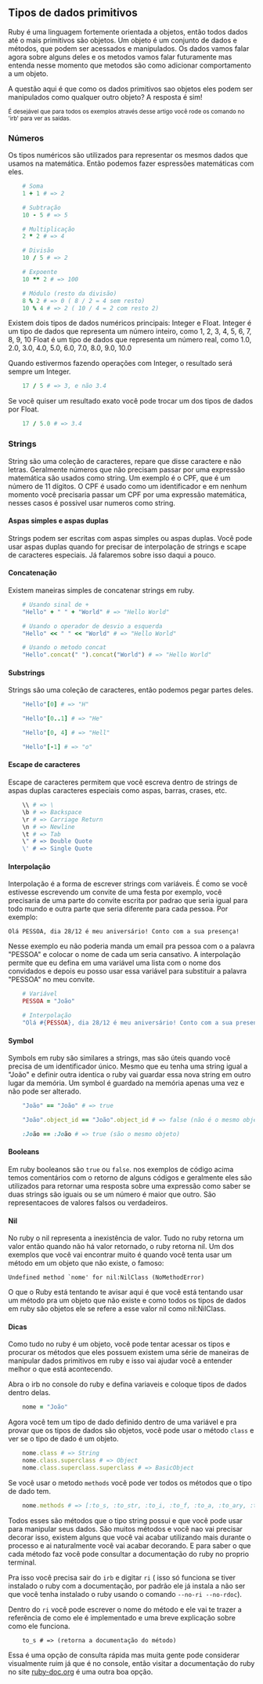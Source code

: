 ## Tipos de dados primitivos

Ruby é uma linguagem fortemente orientada a objetos, então todos dados até o mais primitivos são objetos. Um objeto é um conjunto de dados e métodos, que podem ser acessados e manipulados. Os dados vamos falar agora sobre alguns deles e os metodos vamos falar futuramente mas entenda nesse momento que metodos são como adicionar comportamento a um objeto.

A questão aqui é que como os dados primitivos sao objetos eles podem ser manipulados como qualquer outro objeto? A resposta é sim!

<small>É desejável que para todos os exemplos através desse artigo você rode os comando no 'irb' para ver as saídas.</small>


### Números

Os tipos numéricos são utilizados para representar os mesmos dados que usamos na matemática. Então podemos fazer espressões matemáticas com eles.

```ruby
    # Soma
    1 + 1 # => 2

    # Subtração
    10 - 5 # => 5

    # Multiplicação
    2 * 2 # => 4

    # Divisão
    10 / 5 # => 2

    # Expoente
    10 ** 2 # => 100

    # Módulo (resto da divisão)
    8 % 2 # => 0 ( 8 / 2 = 4 sem resto)
    10 % 4 # => 2 ( 10 / 4 = 2 com resto 2)
```

Existem dois tipos de dados numéricos principais: Integer e Float.
Integer é um tipo de dados que representa um número inteiro, como 1, 2, 3, 4, 5, 6, 7, 8, 9, 10
Float é um tipo de dados que representa um número real, como 1.0, 2.0, 3.0, 4.0, 5.0, 6.0, 7.0, 8.0, 9.0, 10.0

Quando estivermos fazendo operações com Integer, o resultado será sempre um Integer.

```ruby
    17 / 5 # => 3, e não 3.4
```

Se você quiser um resultado exato você pode trocar um dos tipos de dados por Float.

```ruby
    17 / 5.0 # => 3.4
```

### Strings

String são uma coleção de caracteres, repare que disse caractere e não letras. Geralmente números que não precisam passar por uma expressão matemática são usados como string.
Um exemplo é o CPF, que é um número de 11 dígitos. O CPF é usado como um identificador e em nenhum momento você precisaria passar um CPF por uma expressão matemática, nesses casos é possivel usar numeros como string.

#### Aspas simples e aspas duplas

Strings podem ser escritas com aspas simples ou aspas duplas. Você pode usar aspas duplas quando for precisar de interpolação de strings e scape de caracteres especiais. Já falaremos sobre isso daqui a pouco.

#### Concatenação

Existem maneiras simples de concatenar strings em ruby.

```ruby
    # Usando sinal de +
    "Hello" + " " + "World" # => "Hello World"

    # Usando o operador de desvio a esquerda
    "Hello" << " " << "World" # => "Hello World"

    # Usando o metodo concat
    "Hello".concat(" ").concat("World") # => "Hello World"
```

#### Substrings

Strings são uma coleção de caracteres, então podemos pegar partes deles.

```ruby
    "Hello"[0] # => "H"

    "Hello"[0..1] # => "He"

    "Hello"[0, 4] # => "Hell"

    "Hello"[-1] # => "o"
```

#### Escape de caracteres

Escape de caracteres permitem que você escreva dentro de strings de aspas duplas caracteres especiais como aspas, barras, crases, etc.

```ruby
    \\ # => \
    \b # => Backspace
    \r # => Carriage Return
    \n # => Newline
    \t # => Tab
    \" # => Double Quote
    \' # => Single Quote
```

#### Interpolação

Interpolação é a forma de escrever strings com variáveis. É como se você estivesse escrevendo um convite de uma festa por exemplo, você precisaria de uma parte do convite escrita por padrao que seria igual para todo mundo e outra parte que seria diferente para cada pessoa.
Por exemplo:

    Olá PESSOA, dia 28/12 é meu aniversário! Conto com a sua presença!

Nesse exemplo eu não poderia manda um email pra pessoa com o a palavra "PESSOA" e colocar o nome de cada um seria cansativo.
A interpolação permite que eu defina em uma variável uma lista com o nome dos convidados e depois eu posso usar essa variável para substituir a palavra "PESSOA" no meu convite.

```ruby
    # Variável
    PESSOA = "João"

    # Interpolação
    "Olá #{PESSOA}, dia 28/12 é meu aniversário! Conto com a sua presença!" # => "Olá João, dia 28/12 é meu aniversário! Conto com a sua presença!"
```

#### Symbol

Symbols em ruby são similares a strings, mas são úteis quando você precisa de um identificador único. Mesmo que eu tenha uma string igual a "João" e definir outra identica o ruby vai guardar essa nova string em outro lugar da memória. Um symbol é guardado na memória apenas uma vez e não pode ser alterado.

```ruby
    "João" == "João" # => true

    "João".object_id == "João".object_id # => false (não é o mesmo objeto)

    :João == :João # => true (são o mesmo objeto)
```

#### Booleans

Em ruby booleanos são `true` ou `false`. nos exemplos de código acima temos comentários com o retorno de alguns códigos e geralmente eles são utilizados para retornar uma resposta sobre uma expressão como saber se duas strings são iguais ou se um número é maior que outro. São representacoes de valores falsos ou verdadeiros.

#### Nil

No ruby o nil representa a inexistência de valor. Tudo no ruby retorna um valor então quando não há valor retornado, o ruby retorna nil.
Um dos exemplos que você vai encontrar muito é quando você tenta usar um método em um objeto que não existe, o famoso:

```text
Undefined method `nome' for nil:NilClass (NoMethodError)
```

O que o Ruby está tentando te avisar aqui é que você está tentando usar um método pra um objeto que não existe e como todos os tipos de dados em ruby são objetos ele se refere a esse valor nil como nil:NilClass.


#### Dicas

Como tudo no ruby é um objeto, você pode tentar acessar os tipos e procurar os métodos que eles possuem existem uma série de maneiras de manipular dados primitivos em ruby e isso vai ajudar você a entender melhor o que está acontecendo.

Abra o irb no console do ruby e defina variaveis e coloque tipos de dados dentro delas.

```ruby
    nome = "João"
```

Agora você tem um tipo de dado definido dentro de uma variável e pra provar que os tipos de dados são objetos, você pode usar o método `class` e ver se o tipo de dado é um objeto.

```ruby
    nome.class # => String
    nome.class.superclass # => Object
    nome.class.superclass.superclass # => BasicObject
```

Se você usar o metodo `methods` você pode ver todos os métodos que o tipo de dado tem.

```ruby
    nome.methods # => [:to_s, :to_str, :to_i, :to_f, :to_a, :to_ary, :to_c, :to_r, :to_sym, :to_proc, :to_h, :to_json, :to_set, :to_enum, :to_a, :to_ary, :to_c, :to_r, :to_sym, :to_proc, :to_h, :to_json, :to_set, :to_enum, :to_a, :to_ary, :to_c, :to_r, :to_sym, :to_proc, :to_h, :to_json, :to_set, :to_enum, :to_a, :to_ary, :to_c, :to_r, :to_sym, :to_proc, :to_h, :to_json, :to_set, :to_enum, :to_a, :to_ary, :to_c, :to_r, :to_sym, :to_proc, :to_h, :to_json, :to_set, :to_enum, :to_a, :to_ary, :to_c, :to_r, :to_sym, :to_proc, :to_h, :to_json, :to_set, :to_enum, :to_a, :to_ary, :to_c, :to_r, :to_sym, :to_proc, :to_h, :to_json, :to_set, :to_enum, :to_a, :to_ary, :to_c, :to_r, :to_sym, :to_proc, :to_h, :to_json, :to_set, :to_enum, :to_a, :to_ary, :to_c, :to_r, :to_sym, :to_proc, :to_h, :to_json, :to_set, :to_enum, :to_a, :to_ary, :to_c, :to_r, :to_sym, :to_proc
```

Todos esses são métodos que o tipo string possui e que você pode usar para manipular seus dados.
São muitos métodos e você nao vai precisar decorar isso, existem alguns que você vai acabar utilizando mais durante o processo e ai naturalmente você vai acabar decorando.
E para saber o que cada método faz você pode consultar a documentação do ruby no proprio terminal.

Pra isso você precisa sair do `irb` e digitar `ri` ( isso só funciona se tiver instalado o ruby com a documentação, por padrão ele já instala a não ser que você tenha instalado o ruby
usando o comando `--no-ri --no-rdoc`).

Dentro do `ri` você pode escrever o nome do método e ele vai te trazer a referência de como ele é implementado e uma breve explicação sobre como ele funciona.

```text
    to_s # => (retorna a documentação do método)
```

Essa é uma opção de consulta rápida mas muita gente pode considerar visualmente ruim já que é no console, então visitar a documentação do ruby no site [ruby-doc.org](https://ruby-doc.org/) é uma outra boa opção.